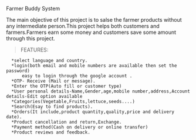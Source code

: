 Farmer Buddy System


The main objective of this project is to salse the farmer products without any intermediate person.This project helps both customers and farmers.Farmers earn some money and customers save some amount through this project.


>FEATURES:

      *select language and country.
      *login(both email and mobile numbers are available then set the password)
          easy to login through the google account .
      *OTP- Receive (Mail or message).
      *Enter the OTP(Auto fill or customer type)
      *User personal details-Name,Gender,age,mobile number,address,Account details-Edit option available
      *Categories(Vegetable,Fruits,lettuce,seeds....)
      *Search(Esay to find products).
      *Orders(It include,product quantity,quality,price and delivery date).
      *Product cancellation and return,Exchange.
      *Payment method(Cash on delivery or online transfer)
      *Product reviews and feedback.
      
      
      
      
